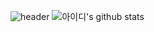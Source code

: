![header](https://capsule-render.vercel.app/api?height=300&color=1C768F&type=waving&text=Gayun00&animation=fadeIn&desc=Web&nbsp;frontend&nbsp;developer&fontAlignY=35&stroke=000000&strokeWidth=2&fontColor=F4D47B)
![아이디's github stats](https://github-readme-stats.vercel.app/api?username=Gayun00&show_icons=true&text_color=1C768F&icon_color=1C768F&title_color=1C768F)
